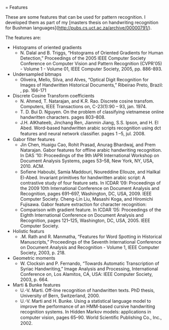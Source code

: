 = Features

These are some features that can be used for pattern recognition. I developed them as part of my [masters thesis on handwriting recognition for Bushman languages]{http://pubs.cs.uct.ac.za/archive/00000791/).

The features are:

* Histograms of oriented gradients
    + N. Dalal and B. Triggs, “Histograms of Oriented Gradients for Human Detection,” Proceedings of the 2005 IEEE Computer Society Conference on Computer Vision and Pattern Recognition (CVPR'05) - Volume 1 - Volume 01, IEEE Computer Society, 2005, pp. 886-893.
* Undersampled bitmaps
    + Oliveira, Mello, Silva, and Alves, “Optical Digit Recognition for Images of Handwritten Historical Documents,”  Ribeirao Preto, Brazil: , pp. 166-171
* Discrete Cosine Transform coefficients
    + N. Ahmed, T. Natarajan, and K.R. Rao. Discrete cosine transfom. Computers, IEEE Transactions on, C-23(1):90 – 93, jan. 1974.
    + T. D. Bui D. Nguyen. On the problem of classifying vietnamese online handwritten characters. pages 803–808.
    + J.H. AlKhateeb, Jinchang Ren, Jianmin Jiang, S.S. Ipson, and H. El Abed. Word-based handwritten arabic scripts recognition using dct features and neural network classiﬁer. pages 1 –5, jul. 2008.
* Gabor filter features
    + Jin Chen, Huaigu Cao, Rohit Prasad, Anurag Bhardwaj, and Prem Natarajan. Gabor features for offline  arabic handwriting recognition. In DAS ’10: Proceedings of the 9th IAPR International Workshop on Document Analysis Systems, pages 53–58, New York, NY, USA, 2010. ACM.
    + Soﬁene Haboubi, Samia Maddouri, Noureddine Ellouze, and Hailkal El-Abed. Invariant primitives for handwritten arabic script: A contrastive study of four feature sets. In ICDAR ’09: Proceedings of the 2009 10th International Conference on Document Analysis and Recognition, pages 691–697, Washington, DC, USA, 2009. IEEE Computer Society. Cheng-Lin Liu, Masashi Koga, and Hiromichi Fujisawa. Gabor feature extraction for character recognition:
    + Comparison with gradient feature. In ICDAR ’05: Proceedings of the Eighth International Conference on Document Analysis and Recognition, pages 121–125, Washington, DC, USA, 2005. IEEE Computer Society.
* Holistic featurs
    + .M. Rath and R. Manmatha, “Features for Word Spotting in Historical Manuscripts,” Proceedings of the Seventh International Conference on Document Analysis and Recognition - Volume 1, IEEE Computer Society, 2003, p. 218.
* Geometric moments
    + W. Clocksin and P. Fernando, “Towards Automatic Transcription of Syriac Handwriting,” Image Analysis and Processing, International Conference on,  Los Alamitos, CA, USA: IEEE Computer Society, 2003, p. 664.
* Marti & Bunke features
    + U.-V. Marti. Off-line recognition of handwritten texts. PhD thesis, University of Bern, Switzerland, 2000.
    + U.-V. Marti and H. Bunke. Using a statistical language model to improve the performance of an HMM-based cursive handwriting recognition systems. In Hidden Markov models: applications in computer vision, pages 65–90. World Scientiﬁc Publishing Co., Inc., 2002.




